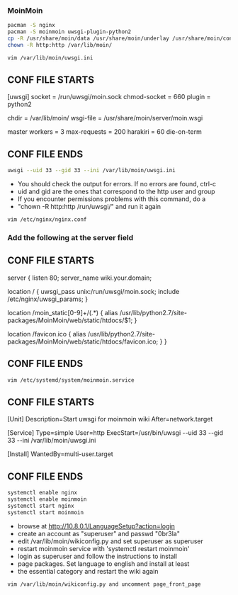 ### MoinMoin
```bash
pacman -S nginx
pacman -S moinmoin uwsgi-plugin-python2
cp -R /usr/share/moin/data /usr/share/moin/underlay /usr/share/moin/config/wikiconfig.py /var/lib/moin/
chown -R http:http /var/lib/moin/
```

```bash
vim /var/lib/moin/uwsgi.ini
```

## CONF FILE STARTS ##
[uwsgi]
socket = /run/uwsgi/moin.sock
chmod-socket = 660
plugin = python2

chdir = /var/lib/moin/
wsgi-file = /usr/share/moin/server/moin.wsgi

master
workers = 3
max-requests = 200
harakiri = 60
die-on-term
## CONF FILE ENDS ##

```bash
uwsgi --uid 33 --gid 33 --ini /var/lib/moin/uwsgi.ini 
```

* You should check the output for errors. If no errors are found, ctrl-c
* uid and gid are the ones that correspond to the http user and group
* If you encounter permissions problems with this command, do a 
* "chown -R http:http /run/uwsgi/" and run it again

```bash
vim /etc/nginx/nginx.conf
```

### Add the following at the server field

## CONF FILE STARTS ##
server {
   listen       80;
   server_name  wiki.your.domain;

   location / {
      uwsgi_pass unix:/run/uwsgi/moin.sock;
      include /etc/nginx/uwsgi_params;
   }

   location /moin_static[0-9]+/(.*) {
      alias /usr/lib/python2.7/site-packages/MoinMoin/web/static/htdocs/$1;
   }

   location /favicon.ico {
      alias /usr/lib/python2.7/site-packages/MoinMoin/web/static/htdocs/favicon.ico;
   }
}
## CONF FILE ENDS ##

```bash
vim /etc/systemd/system/moinmoin.service
```

## CONF FILE STARTS ##
[Unit]
Description=Start uwsgi for moinmoin wiki
After=network.target

[Service]
Type=simple
User=http
ExecStart=/usr/bin/uwsgi --uid 33 --gid 33 --ini /var/lib/moin/uwsgi.ini

[Install]
WantedBy=multi-user.target
## CONF FILE ENDS ##

```bash
systemctl enable nginx
systemctl enable moinmoin
systemctl start nginx
systemctl start moinmoin
```

* browse at http://10.8.0.1/LanguageSetup?action=login
* create an account as "superuser" and passwd "0br3la"
* edit /var/lib/moin/wikiconfig.py and set superuser as superuser
* restart moinmoin service with 'systemctl restart moinmoin'
* login as superuser and follow the instructions to install
* page packages. Set language to english and install at least
* the essential category and restart the wiki again

```bash
vim /var/lib/moin/wikiconfig.py and uncomment page_front_page
```

